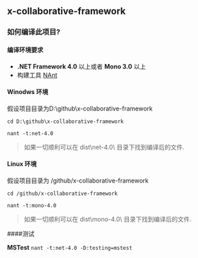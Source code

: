 ## x-collaborative-framework ##

### 如何编译此项目?

#### 编译环境要求
- **.NET Framework 4.0** 以上或者 **Mono 3.0** 以上
- 构建工具 [NAnt](https://github.com/nant/nant "https://github.com/nant/nant")  

#### Winodws 环境
假设项目目录为D:\github\x-collaborative-framework

`cd D:\github\x-collaborative-framework`

`nant -t:net-4.0`

> 如果一切顺利可以在 dist\net-4.0\ 目录下找到编译后的文件.

#### Linux 环境

假设项目目录为 /github/x-collaborative-framework

`cd /github/x-collaborative-framework`

`nant -t:mono-4.0`

> 如果一切顺利可以在 dist\mono-4.0\ 目录下找到编译后的文件.

####测试

**MSTest**
`nant -t:net-4.0 -D:testing=mstest`
